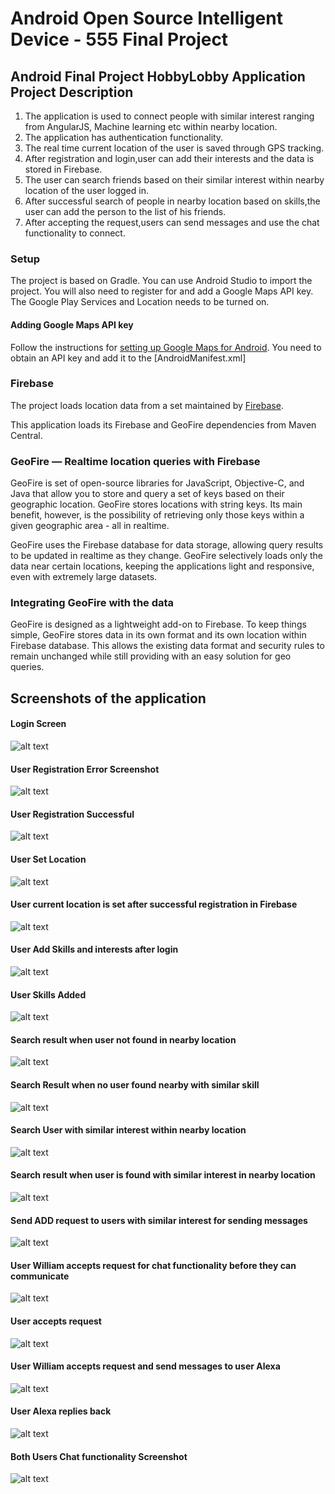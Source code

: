 # Android Open Source Intelligent Device - 555 Final Project


## Android Final Project HobbyLobby Application Project Description

1. The application is used to connect people with similar interest ranging from AngularJS, Machine learning etc within nearby location.
2. The application has authentication functionality.
3. The real time current location of the user is saved through GPS tracking.
4. After registration and login,user can add their interests and the data is stored in Firebase.
5. The user can search friends based on their similar interest within nearby location of the user logged in.
6. After successful search of people in nearby location based on skills,the user can add the person to the list of his friends.
7. After accepting the request,users can send messages and use the chat functionality to connect.


### Setup

The project is based on Gradle. You can use Android Studio to import
the project. You will also need to register for and add a Google Maps API key.
The Google Play Services and Location needs to be turned on.

#### Adding Google Maps API key

Follow the instructions for [setting up Google Maps for
Android](https://developers.google.com/maps/documentation/android/start#get_an_android_certificate_and_the_google_maps_api_key).
You need to obtain an API key and add it to the [AndroidManifest.xml]


### Firebase

The project loads location data from a set maintained by [Firebase](https://firebase.com).

This application loads its Firebase and GeoFire dependencies from Maven Central.

### GeoFire — Realtime location queries with Firebase

GeoFire is set of open-source libraries for JavaScript, Objective-C, and Java that allow you to store and query a set of keys based on their geographic location. GeoFire stores locations with string keys. Its main benefit, however, is the possibility of retrieving only those keys within a given geographic area - all in realtime.

GeoFire uses the Firebase database for data storage, allowing query results to be updated in realtime as they change. GeoFire selectively loads only the data near certain locations, keeping the applications light and responsive, even with extremely large datasets. 


### Integrating GeoFire with the data

GeoFire is designed as a lightweight add-on to Firebase. To keep things simple, GeoFire stores data in its own format and its own location within Firebase database. This allows the existing data format and security rules to remain unchanged while still providing  with an easy solution for geo queries.


## Screenshots of the application

#### Login Screen
![alt text](images/login.png "Login Screenshot" )

#### User Registration Error Screenshot
![alt text](images/registrationerror.png "Registration error" )

#### User Registration Successful

![alt text](images/registrationsuccess.png "Register Screenshot" )

#### User Set Location 
![alt text](images/register.png "Setting Location Screenshot" )

#### User current location is set after successful registration in Firebase
![alt text](images/geofireLocation.png "Request sent to communicate " )


#### User Add Skills and interests after login
![alt text](images/skill.png "Skill Add" )

#### User Skills Added
![alt text](images/skilladded.png "Skill Added" )

#### Search result when user not found in nearby location
![alt text](images/peoplenotfound.png "People Not Found" )

#### Search Result when no user found nearby with similar skill
![alt text](images/nopeoplefoundmessage.png "No friends found " )

#### Search User with similar interest within nearby location


![alt text](images/searchpeople.png "Serach People " )





#### Search result when user is found with similar interest in nearby location
![alt text](images/peoplefound.png "People found with similar skill" )

#### Send ADD request to users with similar interest for sending messages
![alt text](images/requestsend.png "Request sent to communicate " )



#### User William accepts request for chat functionality before they can communicate 
![alt text](images/acceptrequest.png "Accept request" )

#### User accepts request 
![alt text](images/afteraccept.png "People found with similar skill" )

#### User William accepts request and send messages to user Alexa
![alt text](images/williummessagetoalexa.png "Request sent to communicate " )

#### User Alexa replies back
![alt text](images/Alexareply.png "Request sent to communicate " )

#### Both Users Chat functionality Screenshot
![alt text](images/chatmessage.png "Request sent to communicate " )








